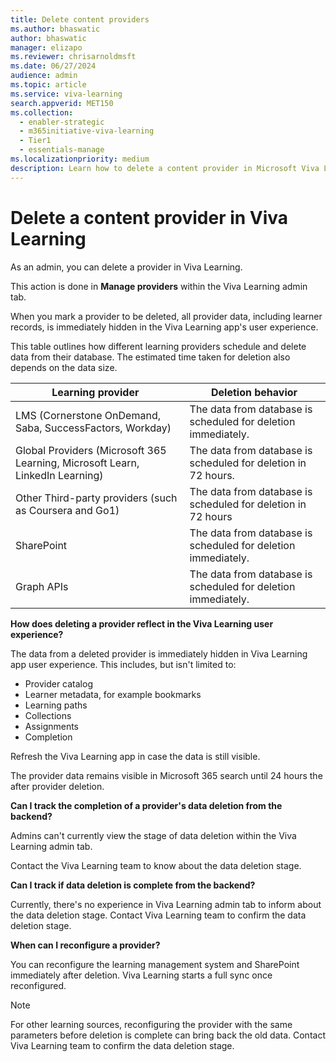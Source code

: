 ```yaml
---
title: Delete content providers
ms.author: bhaswatic
author: bhaswatic
manager: elizapo
ms.reviewer: chrisarnoldmsft
ms.date: 06/27/2024
audience: admin
ms.topic: article
ms.service: viva-learning
search.appverid: MET150
ms.collection:
  - enabler-strategic
  - m365initiative-viva-learning
  - Tier1
  - essentials-manage
ms.localizationpriority: medium
description: Learn how to delete a content provider in Microsoft Viva Learning.
---
```


# Delete a content provider in Viva Learning

As an admin, you can delete a provider in Viva Learning. 

This action is done in **Manage providers** within the Viva Learning admin tab.  

When you mark a provider to be deleted, all provider data, including learner records, is immediately hidden in the Viva Learning app's user experience.

This table outlines how different learning providers schedule and delete data from their database. 
The estimated time taken for deletion also depends on the data size.  

| Learning provider    | Deletion behavior   |
|---|---|
| LMS (Cornerstone OnDemand, Saba, SuccessFactors, Workday)    | The data from database is scheduled for deletion immediately.   |
| Global Providers (Microsoft 365 Learning, Microsoft Learn, LinkedIn Learning)  | The data from database is scheduled for deletion in 72 hours.   |
| Other Third-party providers (such as Coursera and Go1)   | The data from database is scheduled for deletion in 72 hours   |
| SharePoint  | The data from database is scheduled for deletion immediately.   |
| Graph APIs   | The data from database is scheduled for deletion immediately.   |

**How does deleting a provider reflect in the Viva Learning user experience?**

The data from a deleted provider is immediately hidden in Viva Learning app user experience. This includes, but isn't limited to:
- Provider catalog
- Learner metadata, for example bookmarks
- Learning paths
- Collections
- Assignments
- Completion

Refresh the Viva Learning app in case the data is still visible.

The provider data remains visible in Microsoft 365 search until 24 hours the after provider deletion.

**Can I track the completion of a provider's data deletion from the backend?**

Admins can't currently view the stage of data deletion within the Viva Learning admin tab.

Contact the Viva Learning team to know about the data deletion stage. 

**Can I track if data deletion is complete from the backend?**

Currently, there's no experience in Viva Learning admin tab to inform about the data deletion stage. Contact Viva Learning team to confirm the data deletion stage.  

**When can I reconfigure a provider?**

You can reconfigure the learning management system  and SharePoint immediately after deletion. Viva Learning starts a full sync once reconfigured.
  
> [!NOTE]
> For other learning sources, reconfiguring the provider with the same parameters before deletion is complete can bring back the old data. Contact Viva Learning team to confirm the data deletion stage.